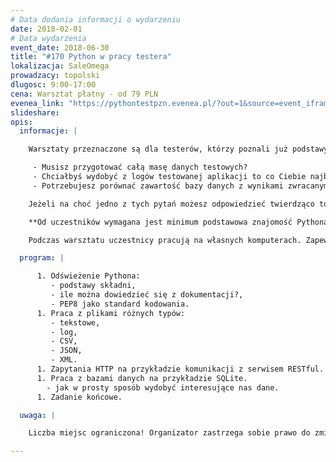 ```yaml
---
# Data dodania informacji o wydarzeniu
date: 2018-02-01
# Data wydarzenia
event_date: 2018-06-30
title: "#170 Python w pracy testera"
lokalizacja: SaleOmega
prowadzacy: topolski
dlugosc: 9:00-17:00
cena: Warsztat płatny - od 79 PLN
evenea_link: "https://pythontestpzn.evenea.pl/?out=1&source=event_iframe"
slideshare:
opis:
  informacje: |

    Warsztaty przeznaczone są dla testerów, którzy poznali już podstawy Pythona ale nadal nie mają pomysłu jak efektywnie wykorzystać go w codziennej pracy.

     - Musisz przygotować całą masę danych testowych?
     - Chciałbyś wydobyć z logów testowanej aplikacji to co Ciebie najbardziej interesuje?
     - Potrzebujesz porównać zawartość bazy danych z wynikami zwracanymi przez aplikację webową?

    Jeżeli na choć jedno z tych pytań możesz odpowiedzieć twierdząco to świetnie trafiłeś! W czasie zajęć zagłębimy się w kilka z najużyteczniejszych testerom bibliotek Pythona. Z ich pomocą rozwiążemy przykładowe problemy, które każdy tester może napotkać na co dzień. Elementy, które przećwiczysz przy okazji wykonywania zadań warsztatowych z powodzeniem wykorzystać można w połączeniu z wieloma narzędziami Twojej codziennej pracy. Nie ważne czy jest to potężny kombajn do testów automatycznych, webowa aplikacja do zarządzania projektami czy zwykły notatnik.

    **Od uczestników wymagana jest minimum podstawowa znajomość Pythona. Warsztat nie pokrywa nauki programowania od podstaw.** Warsztat nie pokrywa nauki programowania od podstaw.

    Podczas warsztatu uczestnicy pracują na własnych komputerach. Zapewniamy lunch dla uczestników w formie zupa + kanapka oraz nielimitowany serwis kawowy. Istnieje możliwość zamówienia lunchu w wersji mięsnej lub wegeteriańskiej.

  program: |

      1. Odświeżenie Pythona:
         - podstawy składni,
         - ile można dowiedzieć się z dokumentacji?,
         - PEP8 jako standard kodowania.
      1. Praca z plikami różnych typów:
         - tekstowe,
         - log,
         - CSV,
         - JSON,
         - XML.
      1. Zapytania HTTP na przykładzie komunikacji z serwisem RESTful.
      1. Praca z bazami danych na przykładzie SQLite.
        - jak w prosty sposób wydobyć interesujące nas dane.
      1. Zadanie końcowe.

  uwaga: |

    Liczba miejsc ograniczona! Organizator zastrzega sobie prawo do zmiany lokalizacji wydarzenia oraz jego odwołania w przypadku niezgłoszenia się minimalnej liczby uczestników.

---
```

